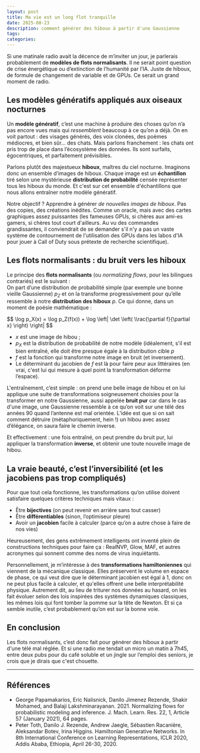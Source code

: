 ```yaml
---
layout: post
title: Ma vie est un long flot tranquille
date: 2025-08-23
description: comment générer des hiboux à partir d'une Gaussienne
tags:
categories:
---
```


Si une matinale radio avait la décence de m’inviter un jour, je parlerais probablement de **modèles de flots normalisants**. Il ne serait point question de crise énergétique ou d’extinction de l’humanité par l’IA. Juste de hiboux, de formule de changement de variable et de GPUs. Ce serait un grand moment de radio.

## Les modèles génératifs appliqués aux oiseaux nocturnes

Un **modèle génératif**, c’est une machine à produire des choses qu’on n’a pas encore vues mais qui *ressemblent* beaucoup à ce qu’on a déjà. On en voit partout : des visages générés, des voix clonées, des poèmes médiocres, et bien sûr… des chats. Mais parlons franchement : les chats ont pris trop de place dans l’écosystème des données. Ils sont surfaits, égocentriques, et parfaitement prévisibles.

Parlons plutôt des majestueux **hiboux**, maîtres du ciel nocturne. Imaginons donc un ensemble d’images de hiboux. Chaque image est un **échantillon** tiré selon une mystérieuse **distribution de probabilité** censée représenter tous les hiboux du monde. Et c'est sur cet ensemble d'échantillons que nous allons entraîner notre modèle génératif.

Notre objectif ? Apprendre à générer *de nouvelles images de hiboux*. Pas des copies, des créations inédites. Comme un oracle, mais avec des cartes graphiques assez puissantes (les fameuses GPUs, si chères aux ami-es gamers, si chères tout court d'ailleurs. Au vu des commandes grandissantes, il conviendrait de se demander s'il n'y a pas un vaste système de contournement de l'utilisation des GPUs dans les labos d'IA pour jouer à Call of Duty sous prétexte de recherche scientifique).

## Les flots normalisants : du bruit vers les hiboux

Le principe des **flots normalisants** (ou *normalizing flows*, pour les bilingues contrariés) est le suivant :  
On part d’une distribution de probabilité simple (par exemple une bonne vieille Gaussienne) $p_Z$ et on la transforme progressivement pour qu’elle ressemble à notre **distribution des hiboux** $p$. Ce qui donne, dans un moment de poésie mathématique :

<p>
$$
\log p_X(x) = \log p_Z(f(x)) + \log \left| \det \left( \\rac{\partial f}{\partial x} \right) \right|
$$
</p>

- $x$ est une image de hibou ;
- $p_X$ est la distribution de probabilité de notre modèle (idéalement, s'il est bien entraîné, elle doit être presque égale à la distribution cible $p$
- $f$ est la fonction qui transforme notre image en bruit (et inversement).  
- Le déterminant du jacobien de $f$ est là pour faire peur aux littéraires (en vrai, c'est lui qui mesure à quel point la transformation déforme l’espace).

L'entraînement, c’est simple : on prend une belle image de hibou et on lui applique une suite de transformations soigneusement choisies pour la transformer en notre Gaussienne, aussi appelée **bruit pur** car dans le cas d'une image, une Gaussienne ressemble à ce qu’on voit sur une télé des années 90 quand l’antenne est mal orientée. L’idée est que si on sait comment détruire (métaphoriquement, hein !) un hibou avec assez d’élégance, on saura faire le chemin inverse.

Et effectivement : une fois entraîné, on peut prendre du bruit pur, lui appliquer la transformation **inverse**, et obtenir une toute nouvelle image de hibou.

## La vraie beauté, c’est l’inversibilité (et les jacobiens pas trop compliqués)

Pour que tout cela fonctionne, les transformations qu’on utilise doivent satisfaire quelques critères techniques mais vitaux :

- Être **bijectives** (on peut revenir en arrière sans tout casser)  
- Être **différentiables** (sinon, l’optimiseur pleure)  
- Avoir un **jacobien** facile à calculer (parce qu’on a autre chose à faire de nos vies)

Heureusement, des gens extrêmement intelligents ont inventé plein de constructions techniques pour faire ça : RealNVP, Glow, MAF, et autres acronymes qui sonnent comme des noms de virus inquiétants.

Personnellement, je m’intéresse à des **transformations hamiltoniennes** qui viennent de la mécanique classique. Elles préservent le volume en espace de phase, ce qui veut dire que le déterminant jacobien est égal à 1, donc on ne peut plus facile à calculer, et qu'elles offrent une belle interprétabilité physique. Autrement dit, au lieu de triturer nos données au hasard, on les fait évoluer selon des lois inspirées des systèmes dynamiques classiques, les mêmes lois qui font tomber la pomme sur la tête de Newton. Et si ça semble inutile, c’est probablement qu’on est sur la bonne voie.


## En conclusion

Les flots normalisants, c’est donc fait pour générer des hiboux à partir d'une télé mal réglée. Et si une radio me tendait un micro un matin à 7h45, entre deux pubs pour du café soluble et un jingle sur l’emploi des seniors, je crois que je dirais que c'est chouette.

---

## Références

- George Papamakarios, Eric Nalisnick, Danilo Jimenez Rezende, Shakir Mohamed, and Balaji Lakshminarayanan. 2021. Normalizing flows for probabilistic modeling and inference. J. Mach. Learn. Res. 22, 1, Article 57 (January 2021), 64 pages.
- Peter Toth, Danilo J. Rezende, Andrew Jaegle, Sébastien Racanière, Aleksandar Botev, Irina Higgins. Hamiltonian Generative Networks. In 8th International Conference on Learning Representations, ICLR 2020, Addis Ababa, Ethiopia, April 26-30, 2020.
